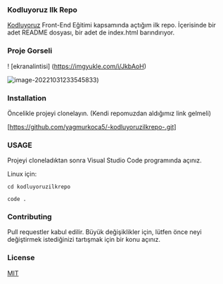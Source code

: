 ###  Kodluyoruz Ilk Repo

[Kodluyoruz](https://kodluyoruz.org) Front-End Eğitimi kapsamında açtığım ilk repo. İçerisinde bir adet README dosyası, bir adet de index.html barındırıyor.

### Proje Gorseli

! [ekranalintisi] (https://imgyukle.com/i/JkbAoH)





![image-20221031233545833](C:\Users\rain\Documents\sites\-kodluyoruzilkrepo-\image-20221031233545833.png))

### Installation

Öncelikle projeyi clonelayın. (Kendi repomuzdan aldığımız link gelmeli)

[https://github.com/yagmurkoca5/-kodluyoruzilkrepo-.git]

### USAGE

Projeyi cloneladıktan sonra Visual Studio Code programında açınız.

Linux için:

```cd kodluyoruzilkrepo ```

```code . ```



### Contributing

Pull requestler kabul edilir. Büyük değişiklikler için, lütfen önce neyi değiştirmek istediğinizi tartışmak için bir konu açınız.

### License

[MIT](https://choosealicense.com/licenses/mit/)





